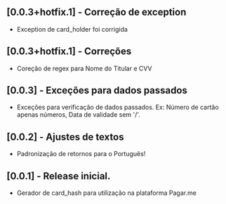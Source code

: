 ## [0.0.3+hotfix.1] - Correção de exception

* Exception de card_holder foi corrigida

## [0.0.3+hotfix.1] - Correções

* Coreção de regex para Nome do Titular e CVV

## [0.0.3] - Exceções para dados passados

* Exceções para verificação de dados passados. Ex: Número de cartão apenas números, Data de validade sem '/'.

## [0.0.2] - Ajustes de textos

* Padronização de retornos para o Português!

## [0.0.1] - Release inicial.

* Gerador de card_hash para utilização na plataforma Pagar.me
